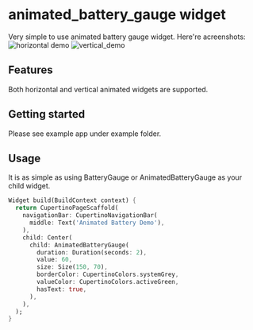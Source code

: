 # animated_battery_gauge widget

Very simple to use animated battery gauge widget.
Here're acreenshots:
![horizontal demo](https://github.com/shiniwat/animated_batery_gauge/demo/animated_battery_horizontal.gif)
![vertical_demo](https://github.com/shiniwat/animated_batery_gauge/demo/animated_battery_vertical.gif)

## Features

Both horizontal and vertical animated widgets are supported.

## Getting started

Please see example app under example folder.

## Usage

It is as simple as using BatteryGauge or AnimatedBatteryGauge as your child widget.

```dart
Widget build(BuildContext context) {
  return CupertinoPageScaffold(
    navigationBar: CupertinoNavigationBar(
      middle: Text('Animated Battery Demo'),
    ),
    child: Center(
      child: AnimatedBatteryGauge(
        duration: Duration(seconds: 2),
        value: 60,
        size: Size(150, 70),
        borderColor: CupertinoColors.systemGrey,
        valueColor: CupertinoColors.activeGreen,
        hasText: true,
      ),
    ),
  );
}
```
